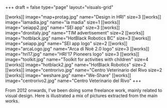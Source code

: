 +++
draft = false
type="page"
layout="visuals-grid"

[[works]]
image="map+protag.jpg"
name="Design in HRI"
size=3
[[works]]
image="lamadia.jpg"
name="la madia"
size=1
[[works]]
image="seiapp2.jpg"
name="SEI app"
size=3
[[works]]
image="dronitaly.jpg"
name="TIM advertisement"
size=2
[[works]]
image="hotblack.jpg"
name="HotBlack Robotics BC"
size=3
[[works]]
image="seiapp.jpg"
name="SEI app logo"
size=2
[[works]]
image="arcaLogo.jpg"
name="Arca di Noè 2.0 logo"
size=3
[[works]]
image="hri17.jpg"
name="HRI'17 Pioneers logo"
size=3
[[works]]
image="toolkit.jpg"
name="Toolkit for activities with children"
size=4
[[works]]
image="hotblack2.jpg"
name="HotBlack Robotics"
size=2
[[works]]
image="centrorivo.jpg"
name="Centro Veterinario del Rivo
size=2
[[works]]
image="weshare.jpg"
name="We-Share"
[[works]]
image="centrorivo2.jpg"
name="Centro Veterinario del Rivo"
+++

From 2012 onwards, I've been doing some freelance work, mainly related to visual design. Here is illustrated a mix of pictures extracted from the main works.
